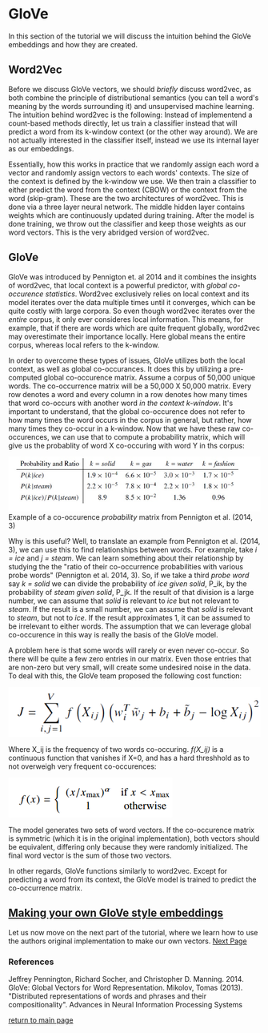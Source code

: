 # GloVe

In this section of the tutorial we will discuss the intuition behind the GloVe embeddings and how they are created.

## Word2Vec

Before we discuss GloVe vectors, we should _briefly_ discuss word2vec, as both combine the principle of distributional semantics (you can tell a word's meaning by the words surrounding it) and unsupervised machine learning. The intuition behind word2vec is the following: Instead of implementend a count-based methods directly, let us train a classifier instead that will predict a word from its k-window context (or the other way around). We are not actually interested in the classifier itself, instead we use its internal layer as our embeddings.

Essentially, how this works in practice that we randomly assign each word a vector and randomly assign vectors to each words' contexts. The size of the context is defined by the k-window we use. We then train a classifier to either predict the word from the context (CBOW) or the context from the word (skip-gram). These are the two architectures of word2vec. This is done via a three layer neural network. The middle hidden layer contains weights which are continuously updated during training. After the model is done training, we throw out the classifier and keep those weights as our word vectors. This is the very abridged version of word2vec.

## GloVe

GloVe was introduced by Pennigton et. al 2014 and it combines the insights of word2vec, that local context is a powerful predictor, with _global co-occurence statistics_. Word2vec exclusively relies on local context and its model iterates over the data multiple times until it converges, which can be quite costly with large corpora. So even though word2vec iterates over the _entire_ corpus, it only ever consideres local information. This means, for example, that if there are words which are quite frequent globally, word2vec may overestimate their importance locally. Here global means the entire corpus, whereas local refers to the k-window.

In order to overcome these types of issues, GloVe utilizes both the local context, as well as global co-occurances. It does this by utilizing a pre-computed global co-occurence matrix. Assume a corpus of 50,000 unique words. The co-occurrence matrix will be a 50,000 X 50,000 matrix. Every row denotes a word and every column in a row denotes how many times that word co-occurs with another word _in the context k-window_. It's important to understand, that the global co-occurence does not refer to how many times the word occurs in the corpus in general, but rather, how many times they co-occur in a k-window. Now that we have these raw co-occurences, we can use that to compute a probability matrix, which will give us the probablity of word X co-occuring with word Y in ths corpus:

![img](/images/matrix.jpg) 
Example of a co-occurence _probability_ matrix from Pennigton et al. (2014, 3)

Why is this useful? Well, to translate an example from Pennigton et al. (2014, 3), we can use this to find relationships between words. For example, take _i = ice_ and _j = steam_. We can learn something about their relationship by studying the the "ratio of their co-occurrence probabilities with various probe words" (Pennigton et al. 2014, 3). So, if we take a third _probe word_ say _k = solid_ we can divide the probability of _ice given solid_, P_ik, by the probability of _steam given solid_, P_jk. If the result of that division is a large number, we can assume that _solid_ is relevant to _ice_ but not relevant to _steam_. If the result is a small number, we can assume that _solid_ is relevant to _steam_, but not to _ice_. If the result approximates 1, it can be assumed to be irrelevant to either words. The assumption that we can leverage global co-occurence in this way is really the basis of the GloVe model.

A problem here is that some words will rarely or even never co-occur. So there will be quite a few zero entries in our matrix. Even those entries that are non-zero but very small, will create some undesired noise in the data. To deal with this, the GloVe team proposed the following cost function:

![img](/images/cost.png)

Where X_ij is the frequency of two words co-occuring. _f(X_ij)_ is a continuous function that vanishes if X=0, and has a hard threshhold as to not overweigh very frequent co-occurences:

![img](/images/f_func.png)

The model generates two sets of word vectors. If the co-occurence matrix is symmetric (which it is in the original implementation), both vectors should be equivalent, differing only because they were randomly initialized. The final word vector is the sum of those two vectors.

In other regards, GloVe functions similarly to word2vec. Except for predicting a word from its context, the GloVe model is trained to predict the co-occurrence matrix.


## [Making your own GloVe style embeddings](custom_embeddings.md)

Let us now move on the next part of the tutorial, where we learn how to use the authors original implementation to make our own vectors. [Next Page](custom_embeddings.md)


### References
Jeffrey Pennington, Richard Socher, and Christopher D. Manning. 2014. GloVe: Global Vectors for Word Representation.
Mikolov, Tomas (2013). "Distributed representations of words and phrases and their compositionality". Advances in Neural Information Processing Systems

[return to main page](index.md)
